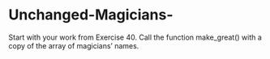 # Unchanged-Magicians-
Start with your work from Exercise 40. Call the function make_great() with a copy of the array of magicians’ names. 

